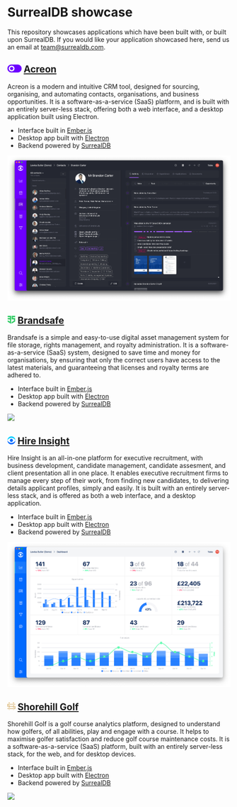 # SurrealDB showcase

This repository showcases applications which have been built with, or built upon SurrealDB. If you would like your application showcased here, send us an email at team@surrealdb.com.

## <img height="18" src="/.github/icons/acreon.svg"> [Acreon](https://acreon.io)

Acreon is a modern and intuitive CRM tool, designed for sourcing, organising, and automating contacts, organisations, and business opportunities. It is a software-as-a-service (SaaS) platform, and is built with an entirely server-less stack, offering both a web interface, and a desktop application built using Electron.

- Interface built in [Ember.js](https://emberjs.com)
- Desktop app built with [Electron](http://electronjs.org)
- Backend powered by [SurrealDB](https://surrealdb.com)

![](/.github/images/acreon.png)

## <img height="18" src="/.github/icons/brandsafe.svg"> [Brandsafe](https://brandsafe.io)

Brandsafe is a simple and easy-to-use digital asset management system for file storage, rights management, and royalty administration. It is a software-as-a-service (SaaS) system, designed to save time and money for organisations, by ensuring that only the correct users have access to the latest materials, and guaranteeing that licenses and royalty terms are adhered to.

- Interface built in [Ember.js](https://emberjs.com)
- Desktop app built with [Electron](http://electronjs.org)
- Backend powered by [SurrealDB](https://surrealdb.com)

![](/.github/images/brandsafe.png)

## <img height="18" src="/.github/icons/hireinsight.svg"> [Hire Insight](https://hireinsight.io)

Hire Insight is an all-in-one platform for executive recruitment, with business development, candidate management, candidate assesment, and client presentation all in one place. It enables executive recruitment firms to manage every step of their work, from finding new candidates, to delivering details applicant profiles, simply and easily. It is built with an entirely server-less stack, and is offered as both a web interface, and a desktop application.

- Interface built in [Ember.js](https://emberjs.com)
- Desktop app built with [Electron](http://electronjs.org)
- Backend powered by [SurrealDB](https://surrealdb.com)

![](/.github/images/hireinsight.png)

## <img height="18" src="/.github/icons/shorehillgolf.svg"> [Shorehill Golf](https://shorehillgolf.com)

Shorehill Golf is a golf course analytics platform, designed to understand how golfers, of all abilities, play and engage with a course. It helps to maximise golfer satisfaction and reduce golf course maintenance costs. It is a software-as-a-service (SaaS) platform, built with an entirely server-less stack, for the web, and for desktop devices.

- Interface built in [Ember.js](https://emberjs.com)
- Desktop app built with [Electron](http://electronjs.org)
- Backend powered by [SurrealDB](https://surrealdb.com)

![](/.github/images/shorehillgolf.png)